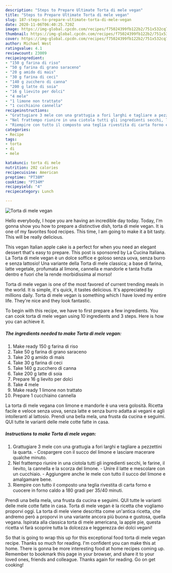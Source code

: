 ```yaml
---
description: "Steps to Prepare Ultimate Torta di mele vegan"
title: "Steps to Prepare Ultimate Torta di mele vegan"
slug: 187-steps-to-prepare-ultimate-torta-di-mele-vegan
date: 2020-11-06T06:40:25.720Z
image: https://img-global.cpcdn.com/recipes/f75024399fb122b2/751x532cq70/torta-di-mele-vegan-recipe-main-photo.jpg
thumbnail: https://img-global.cpcdn.com/recipes/f75024399fb122b2/751x532cq70/torta-di-mele-vegan-recipe-main-photo.jpg
cover: https://img-global.cpcdn.com/recipes/f75024399fb122b2/751x532cq70/torta-di-mele-vegan-recipe-main-photo.jpg
author: Michael West
ratingvalue: 4.1
reviewcount: 23009
recipeingredient:
- "150 g farina di riso"
- "50 g farina di grano saraceno"
- "20 g amido di mais"
- "30 g farina di ceci"
- "140 g zucchero di canna"
- "200 g latte di soia"
- "16 g lievito per dolci"
- "4 mele"
- "1 limone non trattato"
- "1 cucchiaino cannella"
recipeinstructions:
- "Grattugiare 3 mele con una grattugia a fori larghi e tagliare a pezzettini la quarta. Cospargere con il succo del limone e lasciare macerare qualche minuto."
- "Nel frattempo riunire in una ciotola tutti gli ingredienti secchi, le farine, il lievito, la cannella e la scorza del limone. Unire il latte e mescolare con un cucchiaio. Aggiungere anche le mele con tutto il succo del limone e amalgamare bene."
- "Riempire con tutto il composto una teglia rivestita di carta forno e cuocere in forno caldo a 180 gradi per 35/40 minuti."
categories:
- Recipe
tags:
- torta
- di
- mele

katakunci: torta di mele 
nutrition: 202 calories
recipecuisine: American
preptime: "PT38M"
cooktime: "PT34M"
recipeyield: "4"
recipecategory: Lunch

---
```



![Torta di mele vegan](https://img-global.cpcdn.com/recipes/f75024399fb122b2/751x532cq70/torta-di-mele-vegan-recipe-main-photo.jpg)

Hello everybody, I hope you are having an incredible day today. Today, I'm gonna show you how to prepare a distinctive dish, torta di mele vegan. It is one of my favorites food recipes. This time, I am going to make it a bit tasty. This will be really delicious.

This vegan Italian apple cake is a perfect for when you need an elegant dessert that&#39;s easy to prepare. This post is sponsored by La Cucina Italiana. La Torta di mele vegan è un dolce soffice e goloso senza uova, senza burro e senza lattosio! Una variante della Torta di mele classica; a base di farina, latte vegetale, profumata al limone, cannella e mandorle e tanta frutta dentro e fuori che la rende morbidissima al morso!

Torta di mele vegan is one of the most favored of current trending meals in the world. It is simple, it's quick, it tastes delicious. It's appreciated by millions daily. Torta di mele vegan is something which I have loved my entire life. They're nice and they look fantastic.


To begin with this recipe, we have to first prepare a few ingredients. You can cook torta di mele vegan using 10 ingredients and 3 steps. Here is how you can achieve it.

<!--inarticleads1-->

##### The ingredients needed to make Torta di mele vegan:

1. Make ready 150 g farina di riso
1. Take 50 g farina di grano saraceno
1. Take 20 g amido di mais
1. Take 30 g farina di ceci
1. Take 140 g zucchero di canna
1. Take 200 g latte di soia
1. Prepare 16 g lievito per dolci
1. Take 4 mele
1. Make ready 1 limone non trattato
1. Prepare 1 cucchiaino cannella


La torta di mele vegana con limone e mandorle è una vera golosità. Ricetta facile e veloce senza uova, senza latte e senza burro adatta ai vegani e agli intolleranti al lattosio. Prendi una bella mela, una frusta da cucina e seguimi. QUI tutte le varianti delle mele cotte fatte in casa. 

<!--inarticleads2-->

##### Instructions to make Torta di mele vegan:

1. Grattugiare 3 mele con una grattugia a fori larghi e tagliare a pezzettini la quarta. - Cospargere con il succo del limone e lasciare macerare qualche minuto.
1. Nel frattempo riunire in una ciotola tutti gli ingredienti secchi, le farine, il lievito, la cannella e la scorza del limone. - Unire il latte e mescolare con un cucchiaio. - Aggiungere anche le mele con tutto il succo del limone e amalgamare bene.
1. Riempire con tutto il composto una teglia rivestita di carta forno e cuocere in forno caldo a 180 gradi per 35/40 minuti.


Prendi una bella mela, una frusta da cucina e seguimi. QUI tutte le varianti delle mele cotte fatte in casa. Torta di mele vegan è la ricetta che vogliamo proporvi oggi. La torta di mele viene descritta come un&#39;antica ricetta, che andremo però a proporvi in una variante ancora più buona e gustosa, quella vegana. Ispirata alla classica torta di mele americana, la apple pie, questa ricetta vi farà scoprire tutta la dolcezza e leggerezza dei dolci vegani! 

So that is going to wrap this up for this exceptional food torta di mele vegan recipe. Thanks so much for reading. I'm confident you can make this at home. There is gonna be more interesting food at home recipes coming up. Remember to bookmark this page in your browser, and share it to your loved ones, friends and colleague. Thanks again for reading. Go on get cooking!
